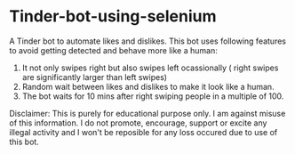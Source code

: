 # Tinder-bot-using-selenium

A Tinder bot to automate likes and dislikes. This bot uses following features to avoid getting detected and behave more like a human:

  1) It not only swipes right but also swipes left ocassionally ( right swipes are significantly larger than left swipes)
  2) Random wait between likes and dislikes to make it look like a human.
  3) The bot waits for 10 mins after right swiping people in a multiple of 100.
  
Disclaimer: This is purely for educational purpose only. I am against misuse of this information. I do not promote, encourage, support or
            excite any illegal activity and I won't be reposible for any loss occured due to use of this bot.
